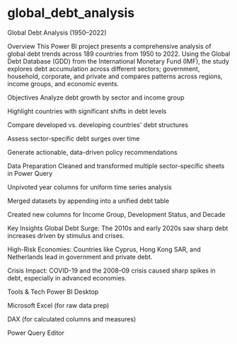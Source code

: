 # global_debt_analysis
Global Debt Analysis (1950–2022)

  Overview
This Power BI project presents a comprehensive analysis of global debt trends across 189 countries from 1950 to 2022. Using the Global Debt Database (GDD) from the International Monetary Fund (IMF), the study explores debt accumulation across different sectors; government, household, corporate, and private and compares patterns across regions, income groups, and economic events.

  Objectives
Analyze debt growth by sector and income group

Highlight countries with significant shifts in debt levels

Compare developed vs. developing countries' debt structures

Assess sector-specific debt surges over time

Generate actionable, data-driven policy recommendations

 Data Preparation
Cleaned and transformed multiple sector-specific sheets in Power Query

Unpivoted year columns for uniform time series analysis

Merged datasets by appending into a unified debt table

Created new columns for Income Group, Development Status, and Decade


 Key Insights
Global Debt Surge: The 2010s and early 2020s saw sharp debt increases driven by stimulus and crises.

High-Risk Economies: Countries like Cyprus, Hong Kong SAR, and Netherlands lead in government and private debt.

Crisis Impact: COVID-19 and the 2008–09 crisis caused sharp spikes in debt, especially in advanced economies.



Tools & Tech
Power BI Desktop

Microsoft Excel (for raw data prep)

DAX (for calculated columns and measures)

Power Query Editor

